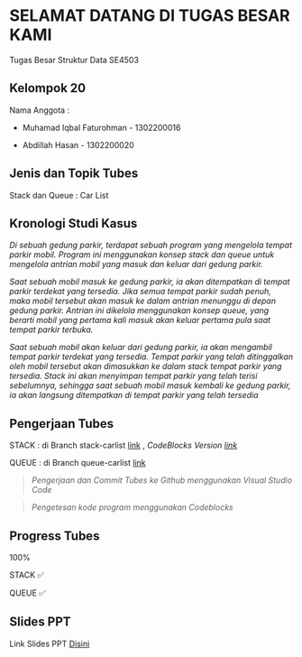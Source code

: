 
# SELAMAT DATANG DI TUGAS BESAR KAMI

Tugas Besar Struktur Data SE4503 

## Kelompok 20

Nama Anggota :

- Muhamad Iqbal Faturohman -
1302200016

- Abdillah Hasan -
1302200020

## Jenis dan Topik Tubes

Stack dan Queue : Car List

## Kronologi Studi Kasus

*Di sebuah gedung parkir, terdapat sebuah program yang mengelola tempat parkir mobil. Program ini menggunakan konsep stack dan queue untuk mengelola antrian mobil yang masuk dan keluar dari gedung parkir.*

*Saat sebuah mobil masuk ke gedung parkir, ia akan ditempatkan di tempat parkir terdekat yang tersedia. Jika semua tempat parkir sudah penuh, maka mobil tersebut akan masuk ke dalam antrian menunggu di depan gedung parkir. Antrian ini dikelola menggunakan konsep queue, yang berarti mobil yang pertama kali masuk akan keluar pertama pula saat tempat parkir terbuka.*

*Saat sebuah mobil akan keluar dari gedung parkir, ia akan mengambil tempat parkir terdekat yang tersedia. Tempat parkir yang telah ditinggalkan oleh mobil tersebut akan dimasukkan ke dalam stack tempat parkir yang tersedia. Stack ini akan menyimpan tempat parkir yang telah terisi sebelumnya, sehingga saat sebuah mobil masuk kembali ke gedung parkir, ia akan langsung ditempatkan di tempat parkir yang telah tersedia*


## Pengerjaan Tubes

STACK : di Branch stack-carlist [link](https://github.com/iqbalFatur87/carListSTD/tree/stack-carlist) , *CodeBlocks Version [link](https://github.com/iqbalFatur87/carListSTD/releases/tag/stack-carlist-cb)*

QUEUE : di Branch queue-carlist [link](https://github.com/iqbalFatur87/carListSTD/tree/queue-carlist)

> *Pengerjaan dan Commit Tubes ke Github menggunakan Visual Studio Code*

> *Pengetesan kode program menggunakan Codeblocks*

## Progress Tubes

100%

STACK ✅

QUEUE ✅


## Slides PPT

Link Slides PPT [Disini](https://docs.google.com/presentation/d/1FtIQxomokTO-9zpp4KzAzkeqL-NGl8pkSgVcMRfR9CM/edit?usp=sharing)
